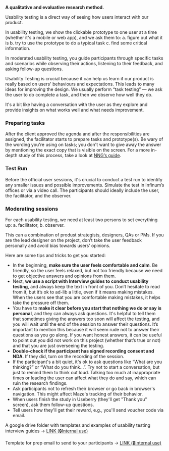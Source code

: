 **A qualitative and evaluative research method.**

Usability testing is a direct way of seeing how users interact with our product.

In usability testing, we show the clickable prototype to one user at a time (whether it's a mobile or web app), and we ask them to:
a. figure out what it is
b. try to use the prototype to do a typical task
c. find some critical information.

In moderated usability testing, you guide participants through specific tasks and scenarios while observing their actions, listening to their feedback, and asking follow-up questions.

Usability Testing is crucial because it can help us learn if our product is really based on users' behaviours and expectations. This leads to many ideas for improving the design. We usually perform “task testing” — we ask the user to do complete a task, and then we observe how well they do.

It's a bit like having a conversation with the user as they explore and provide insights on what works well and what needs improvement.

### Preparing tasks

After the client approved the agenda and after the responsibilities are assigned, the facilitator starts to prepare tasks and prototype(s). Be wary of the wording you're using on tasks; you don't want to give away the answer by mentioning the exact copy that is visible on the screen. For a more in-depth study of this process, take a look at [NNG’s guide](https://www.nngroup.com/articles/task-scenarios-usability-testing/).

### Test Run

Before the official user sessions, it's crucial to conduct a test run to identify any smaller issues and possible improvements. Simulate the test in Infinum’s offices or via a video call. The participants should ideally include the user, the facilitator, and the observer.

### Moderating sessions

For each usability testing, we need at least two persons to set everything up:
a. facilitator,
b. observer.

This can a combination of produst strategists, designers, QAs or PMs. If you are the lead designer on the project, don’t take the user feedback personally and avoid bias towards users’ opinions.

Here are some tips and tricks to get you started:
- In the beginning, **make sure the user feels comfortable and calm**. Be friendly, so the user feels relaxed, but not too friendly because we need to get objective answers and opinions from them. 
- Next, **we use a script with Interview guides to conduct usability testing**, and always keep the text in front of you. Don’t hesitate to read from it, but it’s ok to ad-lib a little, even if it means making mistakes. When the users see that you are comfortable making mistakes, it helps take the pressure off them.
- You have to **make it clear before you start that nothing we do or say is personal**, and they can always ask questions. It's helpful to tell them that sometimes giving the answers too soon will affect the testing, and you will wait until the end of the session to answer their questions. It’s important to mention this because it will seem rude not to answer their questions as you go along. If you want honest answers, it can be useful to point out you did not work on this project (whether that’s true or not) and that you are just overseeing the testing.
- **Double-check if the participant has signed recording consent and NDA**. If they did, turn on the recording of the session.
- If the participant's a bit quiet, it's ok to ask questions like “What are you thinking?” or “What do you think…”. Try not to start a conversation, but just to remind them to think out loud. Talking too much at inappropriate times or leading the user can affect what they do and say, which can ruin the research findings.
- Ask participants not to refresh their browser or go back in browser's navigation. This might affect Maze's tracking of their behavior.
- When users finish the study in Useberry (they'll get "Thank you" screen), ask them follow-up questions.
- Tell users how they'll get their reward, e.g., you'll send voucher code via email.

A google drive folder with templates and examples of usability testing interview guides → [LINK (🔒Internal use)](https://drive.google.com/drive/folders/1-U55rhcepV43AVmmWAAULXMa_tdT_8Ox?usp=sharing)

Template for prep email to send to your participants → [LINK (🔒Internal use)](https://docs.google.com/document/d/1tJWRe_ynST6CYKGrWsqAEq9m1Hobp6sBsf1titqIo0I/edit?usp=sharing)
